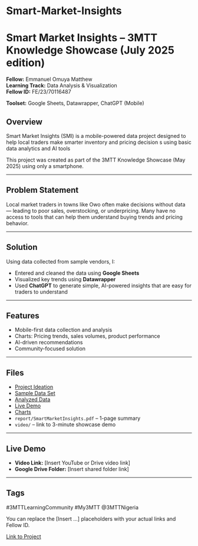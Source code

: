 # Smart-Market-Insights

# Smart Market Insights – 3MTT Knowledge Showcase (July 2025 edition)

**Fellow:** Emmanuel Omuya Matthew  
**Learning Track:** Data Analysis & Visualization  
**Fellow ID:**   FE/23/70116487

**Toolset:** Google Sheets, Datawrapper, ChatGPT (Mobile)


## Overview
Smart Market Insights (SMI) is a mobile-powered data project designed to help local traders make smarter inventory and pricing decision s using basic data analytics and AI tools

This project was created as part of the 3MTT Knowledge Showcase (May 2025) using only a smartphone.

---

## Problem Statement
Local market traders in towns like Owo often make decisions without data — leading to poor sales, overstocking, or underpricing. Many have no access to tools that can help them understand buying trends and pricing behavior.

---
## Solution
Using data collected from sample vendors, I:
- Entered and cleaned the data using **Google Sheets**
- Visualized key trends using **Datawrapper**
- Used **ChatGPT** to generate simple, AI-powered insights that are easy for traders to understand

---

## Features
- Mobile-first data collection and analysis
- Charts: Pricing trends, sales volumes, product performance
- AI-driven recommendations
- Community-focused solution

---

## Files
- [Project Ideation](https://docs.google.com/document/d/1n3mAbRELPN5nP6vemYbEO83ELogQ61Ww/edit?usp=drivesdk&ouid=109153846087373466674&rtpof=true&sd=true)
- [Sample Data Set](https://docs.google.com/spreadsheets/d/1meIU0cv6Ik108Q6XYuWydbp_Gyx_Ked7/edit?usp=drivesdk&ouid=109153846087373466674&rtpof=true&sd=true)
- [Analyzed Data](https://docs.google.com/spreadsheets/d/1Vkyv8dgBgv4wtAFiUtCiBjWVT_mzTTD5/edit?usp=drivesdk&ouid=109153846087373466674&rtpof=true&sd=true)
- [Live Demo](https://drive.google.com/file/d/15P_-JAJAtLPfmxByAtp3ItHSefl3hSOR/view?usp=drivesdk)
- [Charts](https://drive.google.com/drive/folders/15WErUljnZjKYkan67hU4wHxlkErnCKZA)
- `report/SmartMarketInsights.pdf` – 1-page summary
- `video/` – link to 3-minute showcase demo

---

## Live Demo
- **Video Link:** [Insert YouTube or Drive video link]
- **Google Drive Folder:** [Insert shared folder link]

---

## Tags
#3MTTLearningCommunity #My3MTT @3MTTNigeria

You can replace the [Insert …] placeholders with your actual links and Fellow ID.

[Link to Project](https://drive.google.com/drive/folders/1me4biRTqdg7vSF7Sk7otqdm3je9AID5j)
